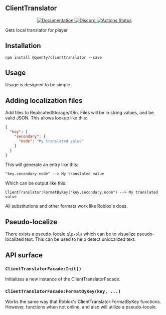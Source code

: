 ## ClientTranslator
<div align="center">
  <a href="http://quenty.github.io/api/">
    <img src="https://img.shields.io/badge/docs-website-green.svg" alt="Documentation" />
  </a>
  <a href="https://discord.gg/mhtGUS8">
    <img src="https://img.shields.io/badge/discord-nevermore-blue.svg" alt="Discord" />
  </a>
  <a href="https://github.com/Quenty/NevermoreEngine/actions">
    <img src="https://github.com/Quenty/NevermoreEngine/workflows/luacheck/badge.svg" alt="Actions Status" />
  </a>
</div>

Gets local translator for player

## Installation
```
npm install @quenty/clienttranslator --save
```

## Usage
Usage is designed to be simple.

## Adding localization files

Add files to ReplicatedStorage/i18n. Files will be in string values, and be valid JSON. This allows lookup like this:

```json
{
  "key": {
    "secondary": {
      "node": "My translated value"
    }
  }
}
```

This will generate an entry like this:

```
"key.secondary.node" --> My translated value
```

Which can be output like this:

```
ClientTranslator:FormatByKey("key.secondary.node") --> My translated value
```

All substitutions and other formats work like Roblox's does.

## Pseudo-localize
There exists a pseudo-locale `qlp-pls` which can be to visualize pseudo-localized text. This can be used to help detect unlocalized text.

## API surface

### `ClientTranslatorFacade:Init()`
Initializes a new instance of the ClientTranslatorFacade.

### `ClientTranslatorFacade:FormatByKey(key, ...)`
Works the same way that Roblox's ClientTranslator:FormatByKey functions. However, functions when not online, and also will utilize a pseudo-locale.



